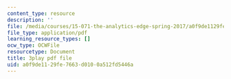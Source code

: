 ```yaml
---
content_type: resource
description: ''
file: /media/courses/15-071-the-analytics-edge-spring-2017/a0f9de1129fe7663d0100a512fd5446a_isTQo2B_1Ng.pdf
file_type: application/pdf
learning_resource_types: []
ocw_type: OCWFile
resourcetype: Document
title: 3play pdf file
uid: a0f9de11-29fe-7663-d010-0a512fd5446a
---
```

